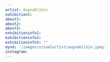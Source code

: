 ```yaml
---
artist: Augnablikin
exhibition1: 
about1: 
about2: 
about3: 
exhibitioninfo1: 
exhibitioninfo2: 
exhibitioninfo3: ""
mynd: '/images/visualartist/augnablikin.jpeg'
instagram: 
---
```


